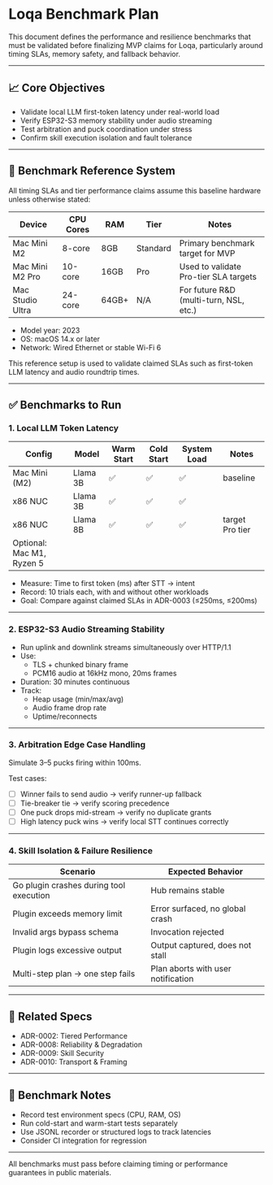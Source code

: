 # Loqa Benchmark Plan

This document defines the performance and resilience benchmarks that must be validated before finalizing MVP claims for Loqa, particularly around timing SLAs, memory safety, and fallback behavior.

---

## 📈 Core Objectives

- Validate local LLM first-token latency under real-world load
- Verify ESP32-S3 memory stability under audio streaming
- Test arbitration and puck coordination under stress
- Confirm skill execution isolation and fault tolerance

---

## 🧮 Benchmark Reference System

All timing SLAs and tier performance claims assume this baseline hardware unless otherwise stated:

| Device           | CPU Cores | RAM   | Tier     | Notes                                  |
| ---------------- | --------- | ----- | -------- | -------------------------------------- |
| Mac Mini M2      | 8-core    | 8GB   | Standard | Primary benchmark target for MVP       |
| Mac Mini M2 Pro  | 10-core   | 16GB  | Pro      | Used to validate Pro-tier SLA targets  |
| Mac Studio Ultra | 24-core   | 64GB+ | N/A      | For future R&D (multi-turn, NSL, etc.) |

- Model year: 2023
- OS: macOS 14.x or later
- Network: Wired Ethernet or stable Wi-Fi 6

This reference setup is used to validate claimed SLAs such as first-token LLM latency and audio roundtrip times.

---

## ✅ Benchmarks to Run

### 1. Local LLM Token Latency

| Config                    | Model    | Warm Start | Cold Start | System Load | Notes           |
| ------------------------- | -------- | ---------- | ---------- | ----------- | --------------- |
| Mac Mini (M2)             | Llama 3B | ✅         | ✅         | ✅          | baseline        |
| x86 NUC                   | Llama 3B | ✅         | ✅         | ✅          |                 |
| x86 NUC                   | Llama 8B | ✅         | ✅         | ✅          | target Pro tier |
| Optional: Mac M1, Ryzen 5 |          |            |            |             |                 |

- Measure: Time to first token (ms) after STT → intent
- Record: 10 trials each, with and without other workloads
- Goal: Compare against claimed SLAs in ADR-0003 (≤250ms, ≤200ms)

---

### 2. ESP32-S3 Audio Streaming Stability

- Run uplink and downlink streams simultaneously over HTTP/1.1
- Use:
  - TLS + chunked binary frame
  - PCM16 audio at 16kHz mono, 20ms frames
- Duration: 30 minutes continuous
- Track:
  - Heap usage (min/max/avg)
  - Audio frame drop rate
  - Uptime/reconnects

---

### 3. Arbitration Edge Case Handling

Simulate 3–5 pucks firing within 100ms.

Test cases:

- [ ] Winner fails to send audio → verify runner-up fallback
- [ ] Tie-breaker tie → verify scoring precedence
- [ ] One puck drops mid-stream → verify no duplicate grants
- [ ] High latency puck wins → verify local STT continues correctly

---

### 4. Skill Isolation & Failure Resilience

| Scenario                                | Expected Behavior                  |
| --------------------------------------- | ---------------------------------- |
| Go plugin crashes during tool execution | Hub remains stable                 |
| Plugin exceeds memory limit             | Error surfaced, no global crash    |
| Invalid args bypass schema              | Invocation rejected                |
| Plugin logs excessive output            | Output captured, does not stall    |
| Multi-step plan → one step fails        | Plan aborts with user notification |

---

## 📎 Related Specs

- ADR-0002: Tiered Performance
- ADR-0008: Reliability & Degradation
- ADR-0009: Skill Security
- ADR-0010: Transport & Framing

---

## 🧪 Benchmark Notes

- Record test environment specs (CPU, RAM, OS)
- Run cold-start and warm-start tests separately
- Use JSONL recorder or structured logs to track latencies
- Consider CI integration for regression

---

All benchmarks must pass before claiming timing or performance guarantees in public materials.
